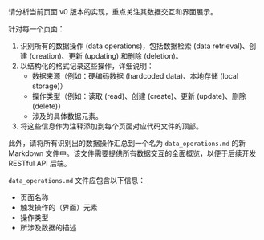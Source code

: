 

请分析当前页面 v0 版本的实现，重点关注其数据交互和界面展示。

针对每一个页面：
1.  识别所有的数据操作 (data operations)，包括数据检索 (data retrieval)、创建 (creation)、更新 (updating) 和删除 (deletion)。
2.  以结构化的格式记录这些操作，详细说明：
    * 数据来源（例如：硬编码数据 (hardcoded data)、本地存储 (local storage)）
    * 操作类型（例如：读取 (read)、创建 (create)、更新 (update)、删除 (delete)）
    * 涉及的具体数据元素。
3.  将这些信息作为注释添加到每个页面对应代码文件的顶部。

此外，请将所有识别出的数据操作汇总到一个名为 `data_operations.md` 的新 Markdown 文件中。该文件需要提供所有数据交互的全面概览，以便于后续开发 RESTful API 后端。

`data_operations.md` 文件应包含以下信息：
* 页面名称
* 触发操作的（界面）元素
* 操作类型
* 所涉及数据的描述
